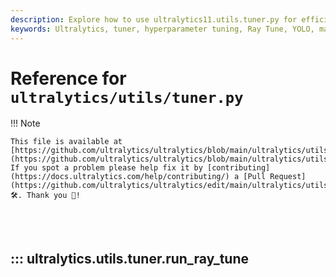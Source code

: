 ```yaml
---
description: Explore how to use ultralytics11.utils.tuner.py for efficient hyperparameter tuning with Ray Tune. Learn implementation details and example usage.
keywords: Ultralytics, tuner, hyperparameter tuning, Ray Tune, YOLO, machine learning, AI, optimization
---
```


# Reference for `ultralytics/utils/tuner.py`

!!! Note

    This file is available at [https://github.com/ultralytics/ultralytics/blob/main/ultralytics/utils/tuner.py](https://github.com/ultralytics/ultralytics/blob/main/ultralytics/utils/tuner.py). If you spot a problem please help fix it by [contributing](https://docs.ultralytics.com/help/contributing/) a [Pull Request](https://github.com/ultralytics/ultralytics/edit/main/ultralytics/utils/tuner.py) 🛠️. Thank you 🙏!

<br><br>

## ::: ultralytics.utils.tuner.run_ray_tune

<br><br>
